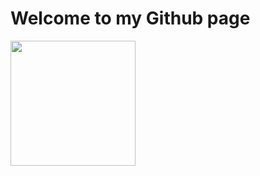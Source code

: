# Welcome to my Github page
<img align="center" height="200" src="https://github.com/amirdavari-dev/amirdavari-dev/assets/109758250/cef056cb-2a2c-4b70-9e9e-a26ea6f8ee18" />
